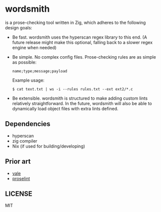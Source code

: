 # wordsmith

is a prose-checking tool written in Zig, which adheres to the following
design goals:

  - Be fast. wordsmith uses the hyperscan regex library to this end.
    (A future release might make this optional, falling back to a slower
    regex engine when needed)

  - Be simple. No complex config files. Prose-checking rules are as
    simple as possible:

    ```
    name;type;message;payload
    ```

    Example usage:

    ```
    $ cat text.txt | ws -i --rules rules.txt --ext ext2/*.c
    ```

  - Be extensible. wordsmith is structured to make adding custom lints
    relatively straightforward. In the future, wordsmith will also
    be able to dynamically load object files with extra lints defined.

## Dependencies

  - hyperscan
  - zig compiler
  - Nix (if used for building/developing)

## Prior art

  - [vale](https://github.com/errata-ai/vale)
  - [proselint](https://github.com/amperser/proselint)

## LICENSE

MIT
